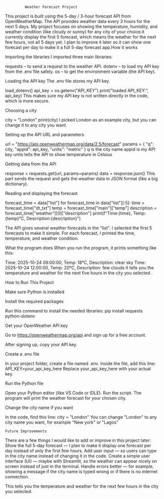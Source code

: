              Weather Forecast Project 
This project is built using the 5-day / 3-hour forecast API from OpenWeatherMap. The API provides weather data every 3 hours for the next 5 days.
My project focuses on showing the temperature, humidity, and weather condition (like cloudy or sunny) for any city of your choice.it currently display the first 5 forecast, which means the weather for the next few hours, not all 5 days yet.
I plan to improve it later so it can show one forecast per day to make it a full 5-day forecast app.How it works

Importing the libraries
I imported three main libraries:

requests – to send a request to the weather API.
dotenv – to load my API key from the .env file safely.
os – to get the environment variable (the API key).

Loading the API key
The .env file stores my API key.

load_dotenv()
api_key = os.getenv("API_KEY")
print("loaded API_KEY:", api_key)
This makes sure my API key is not written directly in the code, which is more secure.

Choosing a city

city = "London"
print(city)
I picked London as an example city, but you can change it to any city you want.

Setting up the API URL and parameters

url = "https://api.openweathermap.org/data/2.5/forecast"
params = {
    "q": city,
    "appid": api_key,
    "units": "metric"
}
q is the city name
appid is my API key
units tells the API to show temperature in Celsius

Getting data from the API

response = requests.get(url, params=params)
data = response.json()
This part sends the request and gets the weather data in JSON format (like a big dictionary).

Reading and displaying the forecast

forecast_time = data["list"]
for forecast_time in data["list"][:5]:
    time = forecast_time["dt_txt"]
    temp = forecast_time["main"]["temp"]
    description = forecast_time["weather"][0]["description"]
    print(f"Time:{time}, Temp:{temp}°C, Description:{description}")


The API gives several weather forecasts in the "list".
I selected the first 5 forecasts to make it simple.
For each forecast, I printed the time, temperature, and weather condition.

What the program does
When you run the program, it prints something like this:

Time: 2025-10-24 09:00:00, Temp: 18°C, Description: clear sky
Time: 2025-10-24 12:00:00, Temp: 20°C, Description: few clouds
it tells you the temperature and weather for the next five hours in the city you selected .


How to Run This Project

Make sure Python is installed

Install the required packages

Run this command to install the needed libraries:
pip install requests python-dotenv


Get your OpenWeather API key

Go to https://openweathermap.org/api
 and sign up for a free account.

After signing up, copy your API key.

Create a .env file

In your project folder, create a file named .env.
Inside the file, add this line:
API_KEY=your_api_key_here
Replace your_api_key_here with your actual key.

Run the Python file

Open your Python editor (like VS Code or IDLE).
Run the script.
The program will print the weather forecast for your chosen city.

Change the city name if you want

In the code, find this line:
city = "London"
You can change "London" to any city name you want, for example "New york" or "Lagos"
    
    Future Improvements

There are a few things I would like to add or improve in this project later:
Show the full 5-day forecast — I plan to make it display one forecast per day instead of only the first few hours.
Add user input — so users can type in the city name instead of changing it in the code.
Create a simple user interface (UI) — maybe with  Streamlit, so the weather can appear nicely on screen instead of just in the terminal.
Handle errors better — for example, showing a message if the city name is typed wrong or if there is no internet connection.

This tells you the temperature and weather for the next few hours in the city you selected.
